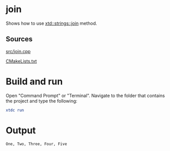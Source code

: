 # join

Shows how to use [xtd::strings::join](../../../../src/xtd.core/include/xtd/strings.h) method.

## Sources

[src/join.cpp](src/join.cpp)

[CMakeLists.txt](CMakeLists.txt)

# Build and run

Open "Command Prompt" or "Terminal". Navigate to the folder that contains the project and type the following:

```cmake
xtdc run
```

# Output

```
One, Two, Three, Four, Five
```
